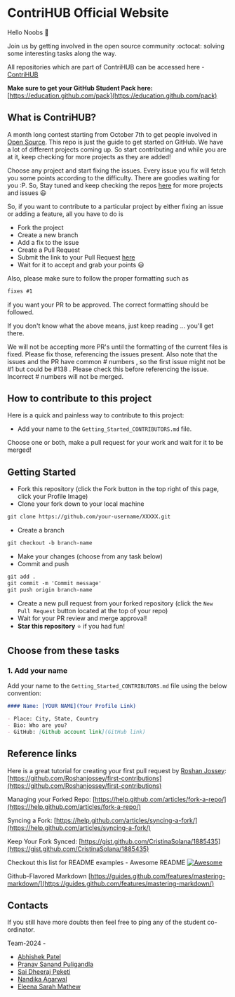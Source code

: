 # ContriHUB Official Website

Hello Noobs :wave:

Join us by getting involved in the open source community :octocat: solving some interesting tasks along the way.

All repositories which are part of ContriHUB can be accessed here -
[ContriHUB](https://github.com/ContriHUB/)

**Make sure to get your GitHub Student Pack here:** [https://education.github.com/pack](https://education.github.com/pack)

## What is ContriHUB?

A month long contest starting from October 7th to get people involved in [Open Source](https://github.com/open-source). This repo is just the guide to get started on GitHub. We have a lot of different projects coming up. So start contributing and while you are at it, keep checking for more projects as they are added!

Choose any project and start fixing the issues. Every issue you fix will fetch you some points according to the difficulty. There are goodies waiting for you :P. So, Stay tuned and keep checking the repos [here](https://github.com/ContriHUB) for more projects and issues :smiley:

So, if you want to contribute to a particular project by either fixing an issue or adding a feature, all you have to do is

- Fork the project
- Create a new branch
- Add a fix to the issue
- Create a Pull Request
- Submit the link to your Pull Request [here](https://sac.mnnit.ac.in/contrihub)
- Wait for it to accept and grab your points :smiley:

Also, please make sure to follow the proper formatting such as

```markdown
fixes #1
```

if you want your PR to be approved. The correct formatting should be followed.

If you don't know what the above means, just keep reading ... you'll get there.

We will not be accepting more PR's until the formatting of the current files is fixed. Please fix those, referencing the issues present. Also note that the issues and the PR have common # numbers , so the first issue might not be #1 but could be #138 . Please check this before referencing the issue. Incorrect # numbers will not be merged.

## How to contribute to this project

Here is a quick and painless way to contribute to this project:

- Add your name to the `Getting_Started_CONTRIBUTORS.md` file.

Choose one or both, make a pull request for your work and wait for it to be merged!

## Getting Started

- Fork this repository (click the Fork button in the top right of this page, click your Profile Image)
- Clone your fork down to your local machine

```markdown
git clone https://github.com/your-username/XXXXX.git
```

- Create a branch

```markdown
git checkout -b branch-name
```

- Make your changes (choose from any task below)
- Commit and push

```markdown
git add .
git commit -m 'Commit message'
git push origin branch-name
```

- Create a new pull request from your forked repository (click the `New Pull Request` button located at the top of your repo)
- Wait for your PR review and merge approval!
- **Star this repository** :star: if you had fun!

## Choose from these tasks

### 1. Add your name

Add your name to the `Getting_Started_CONTRIBUTORS.md` file using the below convention:

```markdown
#### Name: [YOUR NAME](Your Profile Link)

- Place: City, State, Country
- Bio: Who are you?
- GitHub: [Github account link](GitHub link)
```

## Reference links

Here is a great tutorial for creating your first pull request by [Roshan Jossey](https://github.com/Roshanjossey):
[https://github.com/Roshanjossey/first-contributions](https://github.com/Roshanjossey/first-contributions)

Managing your Forked Repo: [https://help.github.com/articles/fork-a-repo/](https://help.github.com/articles/fork-a-repo/)

Syncing a Fork: [https://help.github.com/articles/syncing-a-fork/](https://help.github.com/articles/syncing-a-fork/)

Keep Your Fork Synced: [https://gist.github.com/CristinaSolana/1885435](https://gist.github.com/CristinaSolana/1885435)

Checkout this list for README examples - Awesome README [![Awesome](https://cdn.rawgit.com/sindresorhus/awesome/d7305f38d29fed78fa85652e3a63e154dd8e8829/media/badge.svg)](https://github.com/sindresorhus/awesome)

Github-Flavored Markdown [https://guides.github.com/features/mastering-markdown/](https://guides.github.com/features/mastering-markdown/)

## Contacts

If you still have more doubts then feel free to ping any of the student co-ordinator.

Team-2024 -

- [Abhishek Patel](https://github.com/meisabhishekpatel)
- [Pranav Sanand Puligandla](https://github.com/Pra-San)
- [Sai Dheeraj Peketi](https://github.com/SaiDheerajPeketi)
- [Nandika Agarwal](https://github.com/Nandika-A)
- [Eleena Sarah Mathew](https://github.com/eleensmathew)

